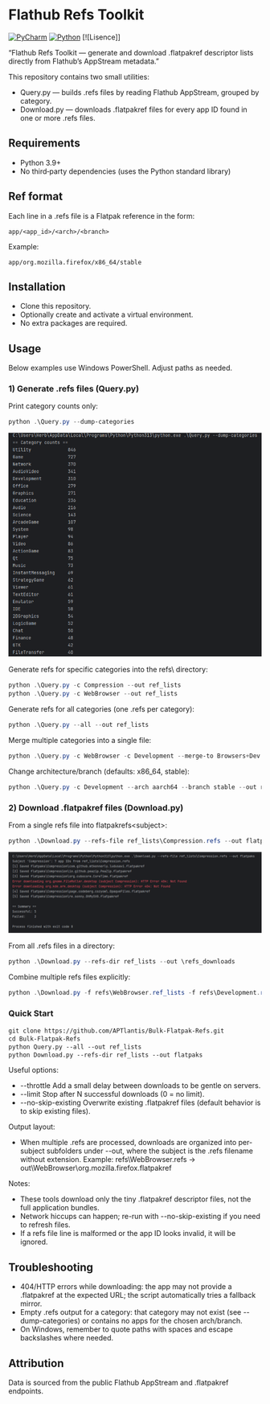 # Flathub Refs Toolkit

[![PyCharm](https://img.shields.io/badge/PyCharm-000?logo=pycharm&logoColor=fff)](#)
[![Python](https://img.shields.io/badge/Python-3.9%2B-3776AB?logo=python&logoColor=fff)](#)
[![Lisence]]

“Flathub Refs Toolkit — generate and download .flatpakref descriptor lists directly from Flathub’s AppStream metadata.”

This repository contains two small utilities:
- Query.py — builds .refs files by reading Flathub AppStream, grouped by category.
- Download.py — downloads .flatpakref files for every app ID found in one or more .refs files.

## Requirements
- Python 3.9+
- No third‑party dependencies (uses the Python standard library)

## Ref format
Each line in a .refs file is a Flatpak reference in the form:

```
app/<app_id>/<arch>/<branch>
```

Example:
```
app/org.mozilla.firefox/x86_64/stable
```

## Installation
- Clone this repository.
- Optionally create and activate a virtual environment.
- No extra packages are required.

## Usage
Below examples use Windows PowerShell. Adjust paths as needed.

### 1) Generate .refs files (Query.py)
Print category counts only:
```powershell
python .\Query.py --dump-categories
```
![dump_categories.png](images/dump_categories.png)

Generate refs for specific categories into the refs\ directory:
```powershell
python .\Query.py -c Compression --out ref_lists
python .\Query.py -c WebBrowser --out ref_lists
```

Generate refs for all categories (one .refs per category):
```powershell
python .\Query.py --all --out ref_lists
```

Merge multiple categories into a single file:
```powershell
python .\Query.py -c WebBrowser -c Development --merge-to Browsers+Dev.refs --out refs_merged
```

Change architecture/branch (defaults: x86_64, stable):
```powershell
python .\Query.py -c Development --arch aarch64 --branch stable --out refs-aarch64
```

### 2) Download .flatpakref files (Download.py)
From a single refs file into flatpakrefs\<subject>\:
```powershell
python .\Download.py --refs-file ref_lists\Compression.refs --out flatpaks
```
![download_image.png](images/download_image.png)

From all .refs files in a directory:
```powershell
python .\Download.py --refs-dir ref_lists --out \refs_downloads
```

Combine multiple refs files explicitly:
```powershell
python .\Download.py -f refs\WebBrowser.ref_lists -f refs\Development.refs --out out
```

### Quick Start
```
git clone https://github.com/APTlantis/Bulk-Flatpak-Refs.git
cd Bulk-Flatpak-Refs
python Query.py --all --out ref_lists
python Download.py --refs-dir ref_lists --out flatpaks
```

Useful options:
- --throttle <seconds>  Add a small delay between downloads to be gentle on servers.
- --limit <N>           Stop after N successful downloads (0 = no limit).
- --no-skip-existing    Overwrite existing .flatpakref files (default behavior is to skip existing files).

Output layout:
- When multiple .refs are processed, downloads are organized into per-subject subfolders under --out, where the subject is the .refs filename without extension. Example: refs\WebBrowser.refs -> out\WebBrowser\org.mozilla.firefox.flatpakref

Notes:
- These tools download only the tiny .flatpakref descriptor files, not the full application bundles.
- Network hiccups can happen; re-run with --no-skip-existing if you need to refresh files.
- If a refs file line is malformed or the app ID looks invalid, it will be ignored.

## Troubleshooting
- 404/HTTP errors while downloading: the app may not provide a .flatpakref at the expected URL; the script automatically tries a fallback mirror.
- Empty .refs output for a category: that category may not exist (see --dump-categories) or contains no apps for the chosen arch/branch.
- On Windows, remember to quote paths with spaces and escape backslashes where needed.

## Attribution
Data is sourced from the public Flathub AppStream and .flatpakref endpoints.